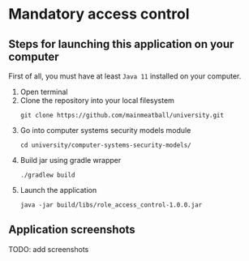 # Mandatory access control

## Steps for launching this application on your computer

First of all, you must have at least `Java 11` installed on your computer.

1. Open terminal
2. Clone the repository into your local filesystem 
    ```shell script
    git clone https://github.com/mainmeatball/university.git
    ```
3. Go into computer systems security models module
    ```shell script
    cd university/computer-systems-security-models/
    ```
4. Build jar using gradle wrapper
    ```shell script
    ./gradlew build
    ```
5. Launch the application
    ```shell script
    java -jar build/libs/role_access_control-1.0.0.jar
    ```
   
## Application screenshots

TODO: add screenshots